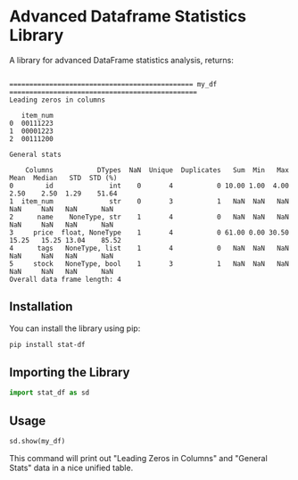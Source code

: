 # Advanced Dataframe Statistics Library

A library for advanced DataFrame statistics analysis, returns:

```
                                                                                                    
============================================== my_df ===============================================
Leading zeros in columns

   item_num
0  00111223
1  00001223
2  00111200

General stats

    Columns           DTypes  NaN  Unique  Duplicates   Sum  Min   Max  Mean  Median   STD  STD (%)
0        id              int    0       4           0 10.00 1.00  4.00  2.50    2.50  1.29    51.64
1  item_num              str    0       3           1   NaN  NaN   NaN   NaN     NaN   NaN      NaN
2      name    NoneType, str    1       4           0   NaN  NaN   NaN   NaN     NaN   NaN      NaN
3     price  float, NoneType    1       4           0 61.00 0.00 30.50 15.25   15.25 13.04    85.52
4      tags   NoneType, list    1       4           0   NaN  NaN   NaN   NaN     NaN   NaN      NaN
5     stock   NoneType, bool    1       3           1   NaN  NaN   NaN   NaN     NaN   NaN      NaN
Overall data frame length: 4

```


## Installation

You can install the library using pip:

```bash
pip install stat-df 
```

## Importing the Library
```python
import stat_df as sd
```
## Usage
```python
sd.show(my_df) 
```
This command will print out "Leading Zeros in Columns" and "General Stats" data in a nice unified table.

